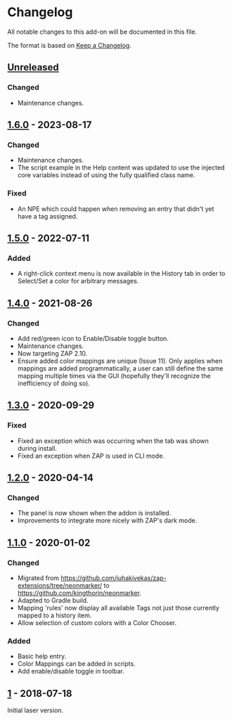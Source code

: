 # Changelog
All notable changes to this add-on will be documented in this file.

The format is based on [Keep a Changelog](https://keepachangelog.com/en/1.0.0/).

## [Unreleased]
### Changed
- Maintenance changes.

## [1.6.0] - 2023-08-17
### Changed
- Maintenance changes.
- The script example in the Help content was updated to use the injected core variables instead of using the fully qualified class name.

### Fixed
- An NPE which could happen when removing an entry that didn't yet have a tag assigned.

## [1.5.0] - 2022-07-11
### Added
- A right-click context menu is now available in the History tab in order to Select/Set a color for arbitrary messages.

## [1.4.0] - 2021-08-26

### Changed
- Add red/green icon to Enable/Disable toggle button.
- Maintenance changes.
- Now targeting ZAP 2.10.
- Ensure added color mappings are unique (Issue 11). Only applies when mappings are added programmatically, a user can still define the same mapping multiple times via the GUI (hopefully they'll recognize the inefficiency of doing so).

## [1.3.0] - 2020-09-29

### Fixed
- Fixed an exception which was occurring when the tab was shown during install.
- Fixed an exception when ZAP is used in CLI mode.

## [1.2.0] - 2020-04-14

### Changed
- The panel is now shown when the addon is installed.
- Improvements to integrate more nicely with ZAP's dark mode.

## [1.1.0] - 2020-01-02

### Changed
- Migrated from https://github.com/juhakivekas/zap-extensions/tree/neonmarker/ to https://github.com/kingthorin/neonmarker.
- Adapted to Gradle build.
- Mapping 'rules' now display all available Tags not just those currently mapped to a history item.
- Allow selection of custom colors with a Color Chooser.

### Added
- Basic help entry.
- Color Mappings can be added in scripts.
- Add enable/disable toggle in toolbar.

## [1] - 2018-07-18

Initial laser version.

[Unreleased]: https://github.com/kingthorin/neonmarker/compare/v1.6.0...HEAD
[1.6.0]: https://github.com/kingthorin/neonmarker/compare/v1.5.0...v1.6.0
[1.5.0]: https://github.com/kingthorin/neonmarker/compare/v1.4.0...v1.5.0
[1.4.0]: https://github.com/kingthorin/neonmarker/compare/v1.3.0...v1.4.0
[1.3.0]: https://github.com/kingthorin/neonmarker/compare/v1.2.0...v1.3.0
[1.2.0]: https://github.com/kingthorin/neonmarker/compare/v1.1.0...v1.2.0
[1.1.0]: https://github.com/kingthorin/neonmarker/compare/e5d19ea50a3b8879c4e1e88fc36765635c2317de...v1.1.0
[1]: https://github.com/juhakivekas/zap-extensions/releases/tag/1
